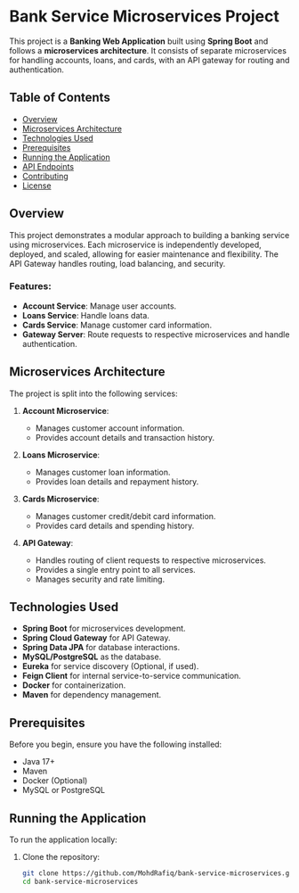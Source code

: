 # Bank Service Microservices Project

This project is a **Banking Web Application** built using **Spring Boot** and follows a **microservices architecture**. It consists of separate microservices for handling accounts, loans, and cards, with an API gateway for routing and authentication.

## Table of Contents
- [Overview](#overview)
- [Microservices Architecture](#microservices-architecture)
- [Technologies Used](#technologies-used)
- [Prerequisites](#prerequisites)
- [Running the Application](#running-the-application)
- [API Endpoints](#api-endpoints)
- [Contributing](#contributing)
- [License](#license)

## Overview

This project demonstrates a modular approach to building a banking service using microservices. Each microservice is independently developed, deployed, and scaled, allowing for easier maintenance and flexibility. The API Gateway handles routing, load balancing, and security.

### Features:
- **Account Service**: Manage user accounts.
- **Loans Service**: Handle loans data.
- **Cards Service**: Manage customer card information.
- **Gateway Server**: Route requests to respective microservices and handle authentication.

## Microservices Architecture

The project is split into the following services:

1. **Account Microservice**:
   - Manages customer account information.
   - Provides account details and transaction history.

2. **Loans Microservice**:
   - Manages customer loan information.
   - Provides loan details and repayment history.

3. **Cards Microservice**:
   - Manages customer credit/debit card information.
   - Provides card details and spending history.

4. **API Gateway**:
   - Handles routing of client requests to respective microservices.
   - Provides a single entry point to all services.
   - Manages security and rate limiting.

## Technologies Used

- **Spring Boot** for microservices development.
- **Spring Cloud Gateway** for API Gateway.
- **Spring Data JPA** for database interactions.
- **MySQL/PostgreSQL** as the database.
- **Eureka** for service discovery (Optional, if used).
- **Feign Client** for internal service-to-service communication.
- **Docker** for containerization.
- **Maven** for dependency management.

## Prerequisites

Before you begin, ensure you have the following installed:

- Java 17+
- Maven
- Docker (Optional)
- MySQL or PostgreSQL

## Running the Application

To run the application locally:

1. Clone the repository:
   ```bash
   git clone https://github.com/MohdRafiq/bank-service-microservices.git
   cd bank-service-microservices
